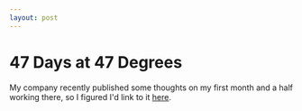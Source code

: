 ```yaml
---
layout: post
---
```


# 47 Days at 47 Degrees

My company recently published some thoughts on my first month and a half working  there, so I figured I'd link to it [here](https://www.47deg.com/blog/47-days-at-47-degrees/).  
